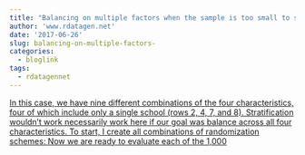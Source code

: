 ```yaml
---
title: "Balancing on multiple factors when the sample is too small to stratify"
author: 'www.rdatagen.net'
date: '2017-06-26'
slug: balancing-on-multiple-factors-
categories:
  - bloglink
tags:
  - rdatagennet
---
```


[In this case, we have nine different combinations of the four characteristics, four of which include only a single school (rows 2, 4, 7, and 8). Stratification wouldn’t work necessarily work here if our goal was balance across all four characteristics. To start, I create all combinations of randomization schemes: Now we are ready to evaluate each of the 1,000<i class="fas fa-external-link-alt"></i>](https://www.rdatagen.net/post/balancing-when-sample-is-too-small-to-stratify/)

